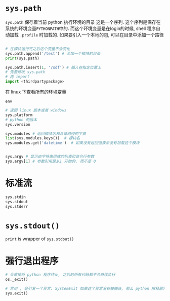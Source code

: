 
# `sys.path`

`sys.path` 保存着当前 python 执行环境的目录 这是一个序列. 这个序列是保存在系统的环境变量`PYTHONPATH`中的.  而这个环境变量是在login的时候, shell 程序自动加载 `.profile` 时加载的. 
如果要引入一个本地的包, 可以在目录中添加一个路径

```python

# 在模块运行完之后这个变量不会变化
sys.path.append('/test') # 添加一个模块的目录
print(sys.path)

sys.path.insert(1, '/sdf') # 插入在指定位置上
# 先要修改 sys.path
# 再 import
import <thirdpartypackage>

```

在 linux 下查看所有的环境变量
```shell
env
```


```python
# 返回 linux 版本或者 windows
sys.platform 
# python 的版本
sys.version 

sys.modules # 返回模块名和具体路径的字典
list(sys.modules.keys())  # 模块名
sys.modules.get('datetime')  # 如果没有返回值表示没有加载这个模块


sys.argv # 显示由字符串组成的列表和命令行参数
sys.argv[1] # 参数引用是从1 开始的, 而不是 0

```

# 标准流

```python
sys.stdin
sys.stdout
sys.stderr

```
# `sys.stdout()`

`print` is wrapper of `sys.stdout()`


# 强行退出程序


```python
# 会直接将 python 程序终止, 之后的所有代码都不会继续执行
os._exit()

# 常用 , 会引发一个异常: SystemExit 如果这个异常没有被捕获, 那么 python 解释器将会退出. 如果有捕获此异常的代码, 那么这些代码还是会执行
sys.exit() 
```
